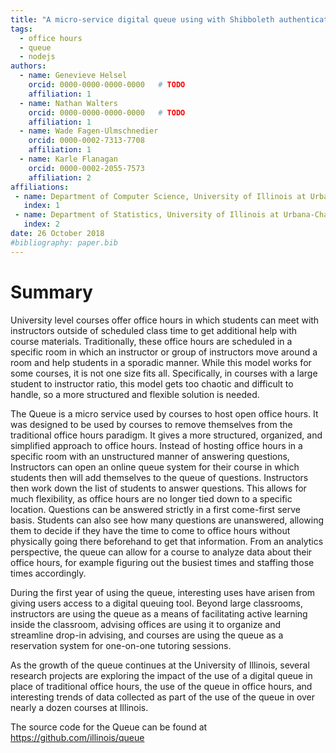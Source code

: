```yaml
---
title: "A micro-service digital queue using with Shibboleth authentication" 
tags:
  - office hours
  - queue
  - nodejs
authors:
  - name: Genevieve Helsel
    orcid: 0000-0000-0000-0000   # TODO
    affiliation: 1
  - name: Nathan Walters
    orcid: 0000-0000-0000-0000   # TODO
    affiliation: 1
  - name: Wade Fagen-Ulmschnedier
    orcid: 0000-0002-7313-7708
    affiliation: 1
  - name: Karle Flanagan
    orcid: 0000-0002-2055-7573
    affiliation: 2
affiliations:
 - name: Department of Computer Science, University of Illinois at Urbana-Champaign
   index: 1
 - name: Department of Statistics, University of Illinois at Urbana-Champaign
   index: 2
date: 26 October 2018
#bibliography: paper.bib
---
```


# Summary

University level courses offer office hours in which students can meet with instructors outside of scheduled class time to get additional help with course materials. Traditionally, these office hours are scheduled in a specific room in which an instructor or group of instructors move around a room and help students in a sporadic manner. While this model works for some courses, it is not one size fits all. Specifically, in courses with a large student to instructor ratio, this model gets too chaotic and difficult to handle, so a more structured and flexible solution is needed. 

The Queue is a micro service used by courses to host open office hours. It was designed to be used by courses to remove themselves from the traditional office hours paradigm. It gives a more structured, organized, and simplified approach to office hours. Instead of hosting office hours in a specific room with an unstructured manner of answering questions, Instructors can open an online queue system for their course in which students then will add themselves to the queue of questions. Instructors then work down the list of students to answer questions. This allows for much flexibility, as office hours are no longer tied down to a specific location. Questions can be answered strictly in a first come-first serve basis. Students can also see how many questions are unanswered, allowing them to decide if they have the time to come to office hours without physically going there beforehand to get that information. From an analytics perspective, the queue can allow for a course to analyze data about their office hours, for example figuring out the busiest times and staffing those times accordingly.

During the first year of using the queue, interesting uses have arisen from giving users access to a digital queuing tool.  Beyond large classrooms, instructors are using the queue as a means of facilitating active learning inside the classroom, advising offices are using it to organize and streamline drop-in advising, and courses are using the queue as a reservation system for one-on-one tutoring sessions.

As the growth of the queue continues at the University of Illinois, several research projects are exploring the impact of the use of a digital queue in place of traditional office hours, the use of the queue in office hours, and interesting trends of data collected as part of the use of the queue in over nearly a dozen courses at Illinois.

The source code for the Queue can be found at https://github.com/illinois/queue
